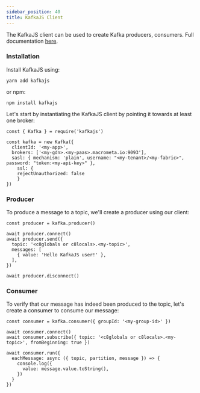 ```yaml
---
sidebar_position: 40
title: KafkaJS Client
---
```


The KafkaJS client can be used to create Kafka producers, consumers. Full documentation [here](https://kafka.js.org/docs/getting-started).


### Installation

Install KafkaJS using:

```shell
yarn add kafkajs
```
or npm:
```shell
npm install kafkajs
```

Let's start by instantiating the KafkaJS client by pointing it towards at least one broker:
```node
const { Kafka } = require('kafkajs')

const kafka = new Kafka({
  clientId: '<my-app>',
  brokers: ['<my-gdn>.<my-paas>.macrometa.io:9093'],
  sasl: { mechanism: 'plain', username: "<my-tenant>/<my-fabric>", password: "token:<my-api-key>" },
    ssl: {
    rejectUnauthorized: false
    }
})
```


### Producer

To produce a message to a topic, we'll create a producer using our client:

```node
const producer = kafka.producer()

await producer.connect()
await producer.send({
  topic: '<c8globals or c8locals>.<my-topic>',
  messages: [
    { value: 'Hello KafkaJS user!' },
  ],
})

await producer.disconnect()
```


### Consumer

To verify that our message has indeed been produced to the topic, let's create a consumer to consume our message:

```node
const consumer = kafka.consumer({ groupId: '<my-group-id>' })

await consumer.connect()
await consumer.subscribe({ topic: '<c8globals or c8locals>.<my-topic>', fromBeginning: true })

await consumer.run({
  eachMessage: async ({ topic, partition, message }) => {
    console.log({
      value: message.value.toString(),
    })
  }
})
```